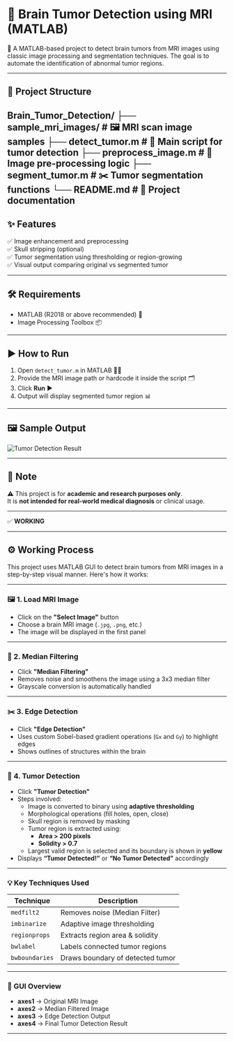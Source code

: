 # 🧠 Brain Tumor Detection using MRI (MATLAB)

🚀 A MATLAB-based project to detect brain tumors from MRI images using classic image processing and segmentation techniques. The goal is to automate the identification of abnormal tumor regions.

---

## 📁 Project Structure

Brain_Tumor_Detection/
├── sample_mri_images/ # 🖼️ MRI scan image samples
├── detect_tumor.m # 🧠 Main script for tumor detection
├── preprocess_image.m # 🧹 Image pre-processing logic
├── segment_tumor.m # ✂️ Tumor segmentation functions
└── README.md # 📄 Project documentation
---

## ✨ Features

✅ Image enhancement and preprocessing  
✅ Skull stripping (optional)  
✅ Tumor segmentation using thresholding or region-growing  
✅ Visual output comparing original vs segmented tumor

---

## 🛠️ Requirements

- MATLAB (R2018 or above recommended) 🧪  
- Image Processing Toolbox 📦

---

## ▶️ How to Run

1. Open `detect_tumor.m` in MATLAB 🧑‍💻  
2. Provide the MRI image path or hardcode it inside the script 🗂️  
3. Click **Run** ▶️  
4. Output will display segmented tumor region 📊

---

## 🖼️ Sample Output

![Tumor Detection Result](sample_output.png)

---

## 📌 Note

⚠️ This project is for **academic and research purposes only**.  
It is **not intended for real-world medical diagnosis** or clinical usage.

---

✅ **WORKING**

---

## ⚙️ Working Process

This project uses MATLAB GUI to detect brain tumors from MRI images in a step-by-step visual manner. Here's how it works:

---

### 🖼️ 1. Load MRI Image
- Click on the **"Select Image"** button
- Choose a brain MRI image (`.jpg`, `.png`, etc.)
- The image will be displayed in the first panel

---

### 🧹 2. Median Filtering
- Click **"Median Filtering"**
- Removes noise and smoothens the image using a 3x3 median filter
- Grayscale conversion is automatically handled

---

### ✂️ 3. Edge Detection
- Click **"Edge Detection"**
- Uses custom Sobel-based gradient operations (`Gx` and `Gy`) to highlight edges
- Shows outlines of structures within the brain

---

### 🧠 4. Tumor Detection
- Click **"Tumor Detection"**
- Steps involved:
  - Image is converted to binary using **adaptive thresholding**
  - Morphological operations (fill holes, open, close)
  - Skull region is removed by masking
  - Tumor region is extracted using:
    - **Area > 200 pixels**
    - **Solidity > 0.7**
  - Largest valid region is selected and its boundary is shown in **yellow**
- Displays **“Tumor Detected!”** or **“No Tumor Detected”** accordingly

---

### 💡 Key Techniques Used

| Technique | Description |
|----------|-------------|
| `medfilt2` | Removes noise (Median Filter) |
| `imbinarize` | Adaptive image thresholding |
| `regionprops` | Extracts region area & solidity |
| `bwlabel` | Labels connected tumor regions |
| `bwboundaries` | Draws boundary of detected tumor |

---

### 🧪 GUI Overview

- **axes1** → Original MRI Image  
- **axes2** → Median Filtered Image  
- **axes3** → Edge Detection Output  
- **axes4** → Final Tumor Detection Result

---

